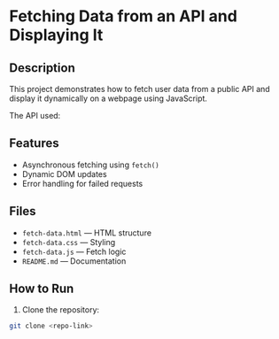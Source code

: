 # Fetching Data from an API and Displaying It

## Description
This project demonstrates how to fetch user data from a public API and display it dynamically on a webpage using JavaScript.

The API used:


## Features
- Asynchronous fetching using `fetch()`
- Dynamic DOM updates
- Error handling for failed requests

## Files
- `fetch-data.html` — HTML structure
- `fetch-data.css` — Styling
- `fetch-data.js` — Fetch logic
- `README.md` — Documentation

## How to Run
1. Clone the repository:
```bash
git clone <repo-link>
